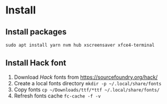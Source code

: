 # Install

## Install packages
`sudo apt install yarn nvm hub xscreensaver xfce4-terminal`

## Install Hack font
1. Download *Hack* fonts from https://sourcefoundry.org/hack/
1. Create a local fonts directory `mkdir -p ~/.local/share/fonts`
1. Copy fonts `cp ~/Downloads/ttf/*ttf ~/.local/share/fonts/`
1. Refresh fonts cache `fc-cache -f -v`